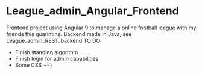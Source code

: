 # League_admin_Angular_Frontend
Frontend project using Angular 9 to manage a online football league with my friends this quarintine. Backend made in Java, see League_admin_REST_backend
TO DO:
- Finish standing algorithm
- Finish login for admin capabilities
- Some CSS ¬¬)
